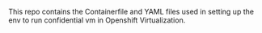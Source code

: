 This repo contains the Containerfile and YAML files used in setting
up the env to run confidential vm in Openshift Virtualization.
